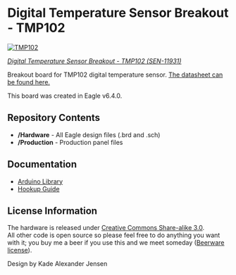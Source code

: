Digital Temperature Sensor Breakout - TMP102
============================================

[![TMP102](https://dlnmh9ip6v2uc.cloudfront.net//images/products/1/1/9/3/1/11931-01.jpg)](https://www.sparkfun.com/products/11931)

[*Digital Temperature Sensor Breakout - TMP102 (SEN-11931)*](https://www.sparkfun.com/products/11931)

Breakout board for TMP102 digital temperature sensor. [The datasheet can be found here.](https://www.sparkfun.com/datasheets/Sensors/Temperature/tmp102.pdf)

This board was created in Eagle v6.4.0. 

Repository Contents
-------------------

* **/Hardware** - All Eagle design files (.brd and .sch)
* **/Production** - Production panel files

Documentation
-------------------

* [Arduino Library](https://github.com/sparkfun/SparkFun_TMP102_Arduino_Library)
* [Hookup Guide](https://learn.sparkfun.com/tutorials/tmp102-digital-temperature-sensor-hookup-guide)

License Information
-------------------
The hardware is released under [Creative Commons Share-alike 3.0](http://creativecommons.org/licenses/by-sa/3.0/).  
All other code is open source so please feel free to do anything you want with it; you buy me a beer if you use this and we meet someday ([Beerware license](http://en.wikipedia.org/wiki/Beerware)).

Design by Kade Alexander Jensen

